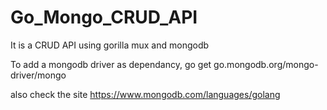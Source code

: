 # Go_Mongo_CRUD_API
It is a CRUD API using gorilla mux and mongodb 

To add a mongodb driver as dependancy,
go get go.mongodb.org/mongo-driver/mongo

also check the site 
https://www.mongodb.com/languages/golang
